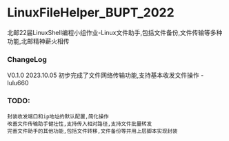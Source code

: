 # LinuxFileHelper_BUPT_2022
北邮22届LinuxShell编程小组作业-Linux文件助手,包括文件备份,文件传输等多种功能,北邮精神薪火相传


### ChangeLog

V0.1.0  2023.10.05
    初步完成了文件网络传输功能,支持基本收发文件操作 - lulu660

### TODO:
    封装收发端口和ip地址的默认配置,简化操作
    改善文件传输助手健壮性,支持传入相对路径,支持文件批量转发
    完善文件助手的其他功能,包括文件转移,文件备份等并用上层脚本实现封装


